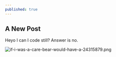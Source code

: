 ```yaml
---
published: true
---
```

## A New Post

Heyo I can I code still? Answer is no.

![if-i-was-a-care-bear-would-have-a-24315879.png]({{https://tonyashworth.github.io/Summer2020CookieBracket}}/_posts/if-i-was-a-care-bear-would-have-a-24315879.png)


